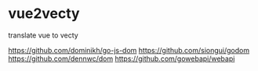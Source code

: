# vue2vecty
translate vue to vecty


https://github.com/dominikh/go-js-dom
https://github.com/siongui/godom
https://github.com/dennwc/dom
https://github.com/gowebapi/webapi

